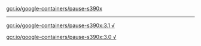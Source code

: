 [gcr.io/google-containers/pause-s390x](https://hub.docker.com/r/anjia0532/pause-s390x/tags/) 

----
[gcr.io/google-containers/pause-s390x:3.1 √](https://hub.docker.com/r/anjia0532/pause-s390x/tags/)

[gcr.io/google-containers/pause-s390x:3.0 √](https://hub.docker.com/r/anjia0532/pause-s390x/tags/)

